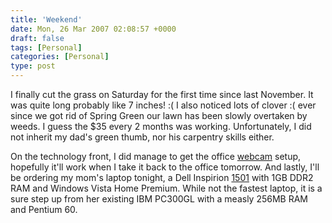 ```yaml
---
title: 'Weekend'
date: Mon, 26 Mar 2007 02:08:57 +0000
draft: false
tags: [Personal]
categories: [Personal]
type: post
---
```


I finally cut the grass on Saturday for the first time since last November. It was quite long probably like 7 inches! :( I also noticed lots of clover :( ever since we got rid of Spring Green our lawn has been slowly overtaken by weeds. I guess the $35 every 2 months was working. Unfortunately, I did not inherit my dad's green thumb, nor his carpentry skills either.

On the technology front, I did manage to get the office [webcam](http://www.axis.com/products/cam_207mw/) setup, hopefully it'll work when I take it back to the office tomorrow. And lastly, I'll be ordering my mom's laptop tonight, a Dell Inspirion [1501](http://http://www.dell.com/content/products/productdetails.aspx/inspn_1501?c=us&cs=19&l=en&s=dhs) with 1GB DDR2 RAM and Windows Vista Home Premium. While not the fastest laptop, it is a sure step up from her existing IBM PC300GL with a measly 256MB RAM and Pentium 60.